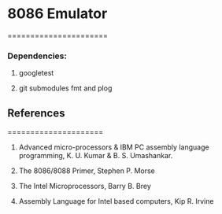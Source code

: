 # 8086 Emulator
======================

### Dependencies:
1. googletest

2. git submodules fmt and plog

## References
=====================

1. Advanced micro-processors & IBM PC assembly language programming, K. U. Kumar & B. S. Umashankar.

2. The 8086/8088 Primer, Stephen P. Morse

3. The Intel Microprocessors, Barry B. Brey

4. Assembly Language for Intel based computers, Kip R. Irvine 